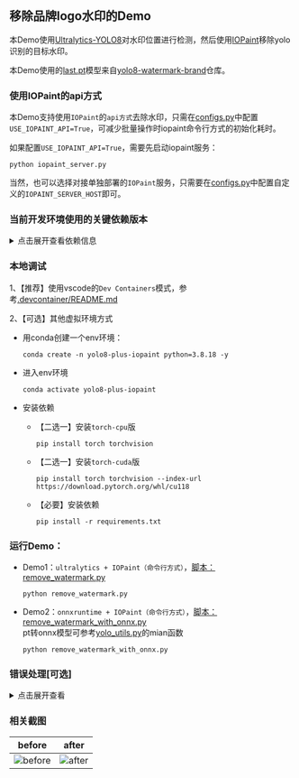 ## 移除品牌logo水印的Demo

本Demo使用[Ultralytics-YOLO8](https://github.com/ultralytics/ultralytics)对水印位置进行检测，然后使用[IOPaint](https://github.com/Sanster/IOPaint)移除yolo识别的目标水印。

本Demo使用的[last.pt](models/last.pt)模型来自[yolo8-watermark-brand](https://github.com/Samge0/yolo8-watermark-brand)仓库。


### 使用IOPaint的api方式
本Demo支持使用`IOPaint`的`api方式`去除水印，只需在[configs.py](configs.py)中配置`USE_IOPAINT_API=True`，可减少批量操作时iopaint命令行方式的初始化耗时。

如果配置`USE_IOPAINT_API=True`，需要先启动iopaint服务：
```shell
python iopaint_server.py
```

当然，也可以选择对接单独部署的`IOPaint`服务，只需要在[configs.py](configs.py)中配置自定义的`IOPAINT_SERVER_HOST`即可。


### 当前开发环境使用的关键依赖版本
<details> <summary>点击展开查看依赖信息</summary>

```text
python==3.8.18

torch==2.3.0+cu118
torchvision==0.18.0+cu118
ultralytics==8.2.26
IOPaint==1.3.3
onnxruntime_gpu==1.18.0

# the onnx dependency is to automatically export the onnx model at train time
onnx==1.16.1
onnx-simplifier==0.4.36
onnxsim==0.4.36
onnxslim==0.1.28
```

</details>


### 本地调试
1、【推荐】使用vscode的`Dev Containers`模式，参考[.devcontainer/README.md](.devcontainer/README.md)

2、【可选】其他虚拟环境方式
- 用conda创建一个env环境：
    ```shell
    conda create -n yolo8-plus-iopaint python=3.8.18 -y
    ```

- 进入env环境
    ```shell    
    conda activate yolo8-plus-iopaint
    ```

- 安装依赖
    - 【二选一】安装`torch-cpu`版
        ```shell
        pip install torch torchvision
        ```

    - 【二选一】安装`torch-cuda`版
        ```shell
        pip install torch torchvision --index-url https://download.pytorch.org/whl/cu118
        ```

    - 【必要】安装依赖
        ```shell
        pip install -r requirements.txt
        ```


### 运行Demo：
- Demo1：`ultralytics + IOPaint（命令行方式）`，[脚本：remove_watermark.py](remove_watermark.py)
    ```shell
    python remove_watermark.py
    ```

- Demo2：`onnxruntime + IOPaint（命令行方式）`，[脚本：remove_watermark_with_onnx.py](remove_watermark_with_onnx.py)<br>pt转onnx模型可参考[yolo_utils.py](yolo_utils.py)的mian函数
    ```shell
    python remove_watermark_with_onnx.py
    ```


### 错误处理[可选]
<details> <summary>点击展开查看</summary>
> 1、如果遇到`Could not locate zlibwapi.dll. Please make sure it is in your library path`错误，需要下载相关dll放置到目标位置：

- [点击下载：https://pan.baidu.com/s/1SrxZFkxwpwydn1fuFaWtgw?pwd=6cgb 提取码: 6cgb](https://pan.baidu.com/s/1SrxZFkxwpwydn1fuFaWtgw?pwd=6cgb)
- lib文件放到`C:\Program Files\NVIDIA GPU Computing Toolkit\CUDA\v11.x\lib` （这里以windows系统为例，其中`v11.x`是实际安装的cuda版本路径）
- dll文件放到`C:\Program Files\NVIDIA GPU Computing Toolkit\CUDA\v11.x\bin` （这里以windows系统为例，其中`v11.x`是实际安装的cuda版本路径）
</details>


### 相关截图

|before|after|
|:--------:|:--------:|
|![before](https://github.com/Samge0/yolo8-plus-iopaint/assets/17336101/801bdcef-88d7-449d-a48a-428e117b58ab)|![after](https://github.com/Samge0/yolo8-plus-iopaint/assets/17336101/a465b913-4aa1-4c04-a12b-c0211d47b6bc)|